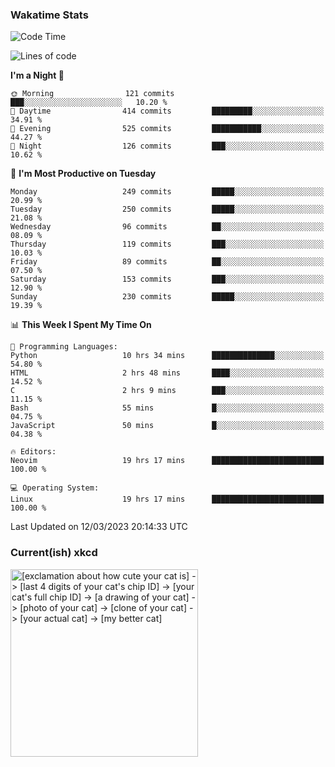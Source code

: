 ### Wakatime Stats
<!--START_SECTION:waka-->
![Code Time](http://img.shields.io/badge/Code%20Time-1%2C501%20hrs%207%20mins-blue)

![Lines of code](https://img.shields.io/badge/From%20Hello%20World%20I%27ve%20Written-991.8%20thousand%20lines%20of%20code-blue)

**I'm a Night 🦉** 

```text
🌞 Morning                121 commits         ███░░░░░░░░░░░░░░░░░░░░░░   10.20 % 
🌆 Daytime                414 commits         █████████░░░░░░░░░░░░░░░░   34.91 % 
🌃 Evening                525 commits         ███████████░░░░░░░░░░░░░░   44.27 % 
🌙 Night                  126 commits         ███░░░░░░░░░░░░░░░░░░░░░░   10.62 % 
```
📅 **I'm Most Productive on Tuesday** 

```text
Monday                   249 commits         █████░░░░░░░░░░░░░░░░░░░░   20.99 % 
Tuesday                  250 commits         █████░░░░░░░░░░░░░░░░░░░░   21.08 % 
Wednesday                96 commits          ██░░░░░░░░░░░░░░░░░░░░░░░   08.09 % 
Thursday                 119 commits         ███░░░░░░░░░░░░░░░░░░░░░░   10.03 % 
Friday                   89 commits          ██░░░░░░░░░░░░░░░░░░░░░░░   07.50 % 
Saturday                 153 commits         ███░░░░░░░░░░░░░░░░░░░░░░   12.90 % 
Sunday                   230 commits         █████░░░░░░░░░░░░░░░░░░░░   19.39 % 
```


📊 **This Week I Spent My Time On** 

```text
💬 Programming Languages: 
Python                   10 hrs 34 mins      ██████████████░░░░░░░░░░░   54.80 % 
HTML                     2 hrs 48 mins       ████░░░░░░░░░░░░░░░░░░░░░   14.52 % 
C                        2 hrs 9 mins        ███░░░░░░░░░░░░░░░░░░░░░░   11.15 % 
Bash                     55 mins             █░░░░░░░░░░░░░░░░░░░░░░░░   04.75 % 
JavaScript               50 mins             █░░░░░░░░░░░░░░░░░░░░░░░░   04.38 % 

🔥 Editors: 
Neovim                   19 hrs 17 mins      █████████████████████████   100.00 % 

💻 Operating System: 
Linux                    19 hrs 17 mins      █████████████████████████   100.00 % 
```


 Last Updated on 12/03/2023 20:14:33 UTC
<!--END_SECTION:waka-->

### Current(ish) xkcd
<a id="xkcd-a" title="We'll turn the asteroid belt into ball bearings to go between different rings orbiting at different speeds." href="https://www.xkcd.com" target="_blank">
        <img align="center" id="xkcd-img" src="https://imgs.xkcd.com/comics/data_quality.png" alt="[exclamation about how cute your cat is] -> [last 4 digits of your cat's chip ID] -> [your cat's full chip ID] -> [a drawing of your cat] -> [photo of your cat] -> [clone of your cat] -> [your actual cat] -> [my better cat]" height=300 />
</a>
